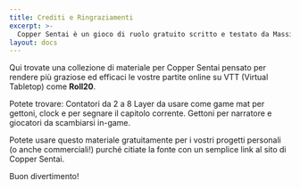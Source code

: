 ```yaml
---
title: Crediti e Ringraziamenti
excerpt: >-
  Copper Sentai è un gioco di ruolo gratuito scritto e testato da Massimiliano Palloni, utilizzando CopperHead come motore di gioco.
layout: docs
---
```


Qui trovate una collezione di materiale per Copper Sentai pensato per rendere più graziose ed efficaci le vostre partite online su VTT (Virtual Tabletop) come **Roll20**.

Potete trovare:
Contatori da 2 a 8
Layer da usare come game mat per gettoni, clock e per segnare il capitolo corrente.
Gettoni per narratore e giocatori da scambiarsi in-game. 

Potete usare questo materiale gratuitamente per i vostri progetti personali (o anche commerciali!) purché citiate la fonte con un semplice link al sito di Copper Sentai.

Buon divertimento!